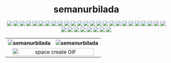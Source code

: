 <h1 align="center">semanurbilada</h1>

<div align="center">
    <!-- <h2>💻 Tech Stack:</h2> -->
    <p>
        <img src="https://img.shields.io/badge/python-3670A0?style=flat&logo=python&logoColor=ffdd54">
        <img src="https://img.shields.io/badge/tcp%2Fudp-007396.svg?style=flat&logo=protocol&logoColor=white">
        <img src="https://img.shields.io/badge/numpy-%23013243.svg?style=flat&logo=numpy&logoColor=white">
        <img src="https://img.shields.io/badge/pandas-%23150458.svg?style=flat&logo=pandas&logoColor=white">
        <img src="https://img.shields.io/badge/beautifulsoup4-3776AB.svg?style=flat&logo=&logoColor=white">
        <img src="https://img.shields.io/badge/PyTorch-%23EE4C2C.svg?style=flat&logo=PyTorch&logoColor=white">
        <img src="https://img.shields.io/badge/tensorflow-FF6F00.svg?style=flat&logo=tensorflow&logoColor=white">
        <img src="https://img.shields.io/badge/opencv-%23white.svg?style=flat&logo=opencv&logoColor=white">
        <img src="https://img.shields.io/badge/yolo-00FFFF.svg?style=flat&logo=yolo&logoColor=black">
        <img src="https://img.shields.io/badge/matplotlib-%230077B5.svg?style=flat&logo=Matplotlib&logoColor=white">
        <img src="https://img.shields.io/badge/jetson-%2300ADEF.svg?style=flat&logo=nvidia&logoColor=white">
        <img src="https://img.shields.io/badge/raspberry%20pi-A22846.svg?style=flat&logo=raspberrypi&logoColor=white">
        <img src="https://img.shields.io/badge/google%20colab-F9AB00.svg?style=flat&logo=googlecolab&logoColor=white">
        <!-- <img src="https://img.shields.io/badge/ros-%230A0FF9.svg?style=flat&logo=ros&logoColor=white"> -->
        <img src="https://img.shields.io/badge/gazebo-9F4F20.svg?style=flat&logo=gazebo&logoColor=white">
        <img src="https://img.shields.io/badge/docker-%230db7ed.svg?style=flat&logo=docker&logoColor=white">
        <img src="https://img.shields.io/badge/django-%23092E20.svg?style=flat&logo=django&logoColor=white">
        <img src="https://img.shields.io/badge/postgres-%23316192.svg?style=flat&logo=postgresql&logoColor=white">
        <img src="https://img.shields.io/badge/mongodb-%2347A248.svg?style=flat&logo=mongodb&logoColor=white">
        <img src="https://img.shields.io/badge/linux-FCC624?style=flat&logo=linux&logoColor=black">
        <img src="https://img.shields.io/badge/github-%23121011.svg?style=flat&logo=github&logoColor=white">
        <img src="https://img.shields.io/badge/git-F05032?style=flat&logo=git&logoColor=white">
        <img src="https://img.shields.io/badge/javascript-%23323330.svg?style=flat&logo=javascript&logoColor=%23F7DF1E">
        <!-- <img src="https://img.shields.io/badge/node.js-43853D?style=flat&logo=node.js&logoColor=white"> -->
        <img src="https://img.shields.io/badge/npm-CB3837?style=flat&logo=npm&logoColor=white">
        <img src="https://img.shields.io/badge/react-%2320232a.svg?style=flat&logo=react&logoColor=%2361DAFB">
        <img src="https://img.shields.io/badge/typescript-%23007ACC.svg?style=flat&logo=typescript&logoColor=white">
        <img src="https://img.shields.io/badge/next.js-000000?style=flat&logo=next.js&logoColor=white">
        <img src="https://img.shields.io/badge/html5-%23E34F26.svg?style=flat&logo=html5&logoColor=white">
        <img src="https://img.shields.io/badge/css3-%231572B6.svg?style=flat&logo=css3&logoColor=white">
        <img src="https://img.shields.io/badge/tailwindcss-%2338B2AC.svg?style=flat&logo=tailwind-css&logoColor=white">
        <img src="https://img.shields.io/badge/bootstrap-%237952B3.svg?style=flat&logo=bootstrap&logoColor=white">
        <img src="https://img.shields.io/badge/canva-%2300C4CC.svg?style=flat&logo=Canva&logoColor=white">
        <img src="https://img.shields.io/badge/c-%2300599C.svg?style=flat&logo=c&logoColor=white">
        <img src="https://img.shields.io/badge/c++-%2300599C.svg?style=flat&logo=c%2B%2B&logoColor=white">
        <!-- "Languages, Developer Tools, Libraries/Frameworks" olarak ayrılabilir...-->
    </p>
    <TABLE>
        <TR>
            <!-- <TH colspan="2"><img src="https://user-images.githubusercontent.com/74038190/225813708-98b745f2-7d22-48cf-9150-083f1b00d6c9.gif" width="790" height="290"></TH> -->
            <TH><img align="center" src="https://github-readme-stats.vercel.app/api?username=semanurbilada&title_color=06b6d4&icon_color=06b6d4&text_color=9ca3af&bg_color=00000000&border_color=0e7490&show_icons=true&locale=en" alt="semanurbilada"/></TH>
            <TH><img align="center" src="https://github-readme-stats.vercel.app/api/top-langs?username=semanurbilada&title_color=06b6d4&icon_color=fbbf24&text_color=9ca3af&bg_color=00000000&border_color=0e7490&show_icons=true&locale=en&layout=compact" alt="semanurbilada"/></TH>
        </TR>
        <TR align="center">
            <TD colspan="2"><img class="giphy-gif-img giphy-img-loaded" src="https://media1.giphy.com/media/v1.Y2lkPTc5MGI3NjExajUyaW9zejQzcGttdG96NDhyb2U3czFhcmJja2cyemVieHRmdWtnbSZlcD12MV9pbnRlcm5hbF9naWZfYnlfaWQmY3Q9Zw/zOpCjfo01YIM0/giphy.gif" style="background:rgba(0,0,0,0)" width="95%" height="auto" alt="space create GIF"></TD>
        </TR>
    </TABLE>
</div>
